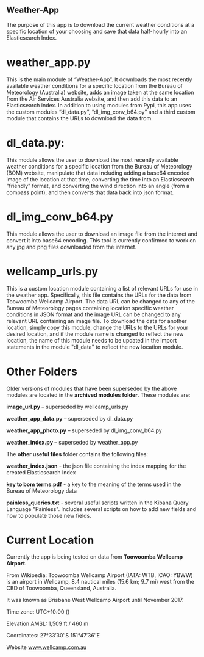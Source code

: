 ## Weather-App

The purpose of this app is to download the current weather conditions at a specific location of your choosing and save that data half-hourly into an Elasticsearch Index. 

# weather_app.py 

This is the main module of “Weather-App”.  It downloads the most recently available weather conditions for a specific location from the Bureau of Meteorology (Australia) website, adds an image taken at the same location from the Air Services Australia website, and then add this data to an Elasticsearch index.  In addition to using modules from Pypi, this app uses the custom modules “dl_data.py”, “dl_img_conv_b64.py” and a third custom module that contains the URLs to download the data from.  

# dl_data.py: 

This module allows the user to download the most recently available weather conditions for a specific location from the Bureau of Meteorology (BOM) website, manipulate that data including adding a base64 encoded image of the location at that time, converting the time into an Elasticsearch "friendly" format, and converting the wind direction into an angle (from a compass point), and then converts that data back into json format.

# dl_img_conv_b64.py 

This module allows the user to download an image file from the internet and convert it into base64 encoding.  This tool is currently confirmed to work on any jpg and png files downloaded from the internet.

# wellcamp_urls.py 

This is a custom location module containing a list of relevant URLs for use in the weather app. Specifically, this file contains the URLs for the data from Toowoomba Wellcamp Airport. The data URL can be changed to any of the Bureau of Meteorology pages containing location specific weather conditions in JSON format and the image URL can be changed to any relevant URL containing an image file.  To download the data for another location, simply copy this module, change the URLs to the URLs for your desired location, and if the module name is changed to reflect the new location, the name of this module needs to be updated in the import statements in the module "dl_data" to reflect the new location module.

# Other Folders

Older versions of modules that have been superseded by the above modules are located in the **archived modules folder**.  These modules are:

**image_url.py** – superseded by wellcamp_urls.py 

**weather_app_data.py** – superseded by dl_data.py

**weather_app_photo.py** – superseded by dl_img_conv_b64.py 

**weather_index.py** – superseded by weather_app.py


The **other useful files** folder contains the following files:

**weather_index.json** - the json file containing the index mapping for the created Elasticsearch Index

**key to bom terms.pdf** - a key to the meaning of the terms used in the Bureau of Meteorology data

**painless_queries.txt** - several useful scripts written in the Kibana Query Language "Painless".  Includes several scripts on how to add new fields and how to populate those new fields.

# Current Location

Currently the app is being tested on data from **Toowoomba Wellcamp Airport**.

From Wikipedia: Toowoomba Wellcamp Airport (IATA: WTB, ICAO: YBWW) is an airport in Wellcamp,
8.4 nautical miles (15.6 km; 9.7 mi) west from the CBD of Toowoomba, Queensland, Australia. 

It was known as Brisbane West Wellcamp Airport until November 2017. 

Time zone:  UTC+10:00 ()

Elevation AMSL:  1,509 ft / 460 m

Coordinates:  27°33′30″S 151°47′36″E

Website	www.wellcamp.com.au


